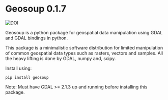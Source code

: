  # Geosoup 0.1.7

[![DOI](https://zenodo.org/badge/DOI/10.5281/zenodo.3740290.svg)](https://doi.org/10.5281/zenodo.3740290)

Geosoup is a python package for geospatial data manipulation using GDAL and GDAL bindings in python.

This package is a minimalistic software distribution for limited manipulation of common geospatial data types such as rasters, vectors and samples. All the heavy lifting is done by GDAL, numpy and, scipy. 

Install using:

`pip install geosoup`


Note: Must have GDAL >= 2.1.3 up and running before installing this package.
